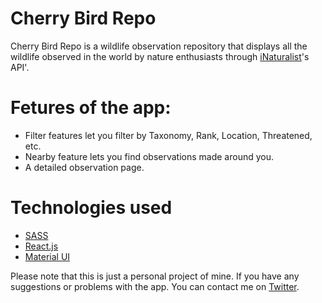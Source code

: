 # Cherry Bird Repo

Cherry Bird Repo is a wildlife observation repository that displays all the wildlife observed in the world by nature enthusiasts through [iNaturalist](http://inaturalist.org/)'s API'.

# Fetures of the app:

- Filter features let you filter by Taxonomy, Rank, Location, Threatened, etc.
- Nearby feature lets you find observations made around you.
- A detailed observation page.

# Technologies used

- [SASS](https://sass-lang.com/)
- [React.js](https://reactjs.org/)
- [Material UI](https://mui.com/)

Please note that this is just a personal project of mine. If you have any suggestions or problems with the app. You can contact me on [Twitter](http://twiter.com/HyphenFrox).
